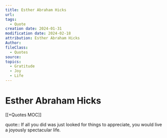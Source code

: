 ```yaml
---
title: Esther Abraham Hicks
url: 
tags:
  - Quote
creation date: 2024-01-31
modification date: 2024-02-18
attribution: Esther Abraham Hicks
Author: 
fileClass:
  - Quotes
source: 
topics:
  - Gratitude
  - Joy
  - Life
---
```


# Esther Abraham Hicks

[[+Quotes MOC]]

quote:: If all you did was just looked for things to appreciate, you would live a joyously spectacular life.
